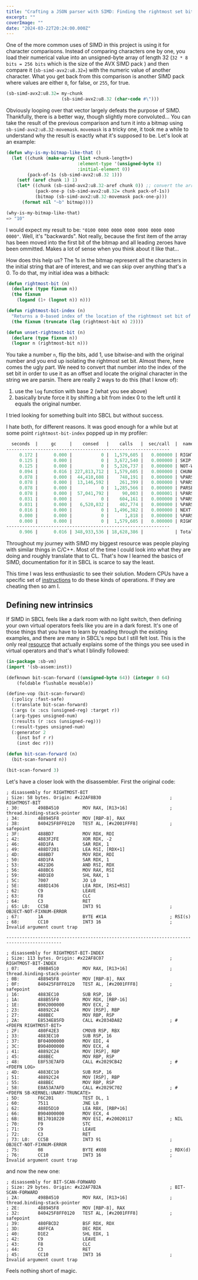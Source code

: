 ```yaml
---
title: "Crafting a JSON parser with SIMD: Finding the rightmost set bit"
excerpt: ""
coverImage: ""
date: "2024-03-22T20:24:00.000Z"
---
```


One of the more common uses of SIMD in this project is using it for character comparisons. Instead of comparing characters one by one, you load their numerical value into an unsigned-byte array of length 32 (`32 * 8 bits = 256 bits` which is the size of the AVX SIMD pack ) and then compare it (`sb-simd-avx2:u8.32=`) with the numeric value of another character. What you get back from this comparison is another SIMD pack where values are either `0`, for false, or `255`, for true.

```lisp
(sb-simd-avx2:u8.32= my-chunk
                     (sb-simd-avx2:u8.32 (char-code #\")))
```

Obviously looping over that vector largely defeats the purpose of SIMD. Thankfully, there is a better way, though slightly more convoluted... You can take the result of the previous comparison and turn it into a bitmap using `sb-simd-avx2:u8.32-movemask`. `movemask` is a tricky one, it took me a while to understand why the result is exactly what it's supposed to be. Let's look at an example:

```lisp
(defun why-is-my-bitmap-like-that ()
  (let ((chunk (make-array (list +chunk-length+)
                           :element-type '(unsigned-byte 8)
                           :initial-element 0))
        (pack-of-1s (sb-simd-avx2:u8.32 1)))
    (setf (aref chunk 1) 1)
    (let* ((chunk (sb-simd-avx2:u8.32-aref chunk 0)) ;; convert the array to a SIMD pack
           (pack-one-p (sb-simd-avx2:u8.32= chunk pack-of-1s))
           (bitmap (sb-simd-avx2:u8.32-movemask pack-one-p)))
      (format nil "~b" bitmap))))

(why-is-my-bitmap-like-that)
=> "10"
```

I would expect my result to be: `"0100 0000 0000 0000 0000 0000 0000 0000"`. Well, it's "backwards". Not really, because the first item of the array has been moved into the first bit of the bitmap and all leading zeroes have been ommitted. Makes a lot of sense when you think about it like that...

How does this help us? The 1s in the bitmap represent all the characters in the initial string that are of interest, and we can skip over anything that's a 0. To do that, my initial idea was a bithack:

```lisp
(defun rightmost-bit (n)
  (declare (type fixnum n))
  (the fixnum
    (logand (1+ (lognot n)) n)))

(defun rightmost-bit-index (n)
  "Returns a 0-based index of the location of the rightmost set bit of `n'."
  (the fixnum (truncate (log (rightmost-bit n) 2))))

(defun unset-rightmost-bit (n)
  (declare (type fixnum n))
  (logxor n (rightmost-bit n)))
```

You take a number `n`, flip the bits, add 1, use bitwise-and with the original number and you end up isolating the rightmost set bit. Almost there, here comes the ugly part. We need to convert that number into the index of the set bit in order to use it as an offset and locate the original character in the string we are parsin. There are really 2 ways to do this (that I know of):
1. use the `log` function with base 2 (what you see above)
2. basically brute force it by shifting a bit from index 0 to the left until it equals the original number.

I tried looking for something built into SBCL but without success.

I hate both, for different reasons. It was good enough for a while but at some point `rightmost-bit-index` popped up in my profiler:

```lisp
  seconds  |     gc     |    consed   |    calls   |  sec/call  |  name
--------------------------------------------------------------
     0.172 |      0.000 |           0 |  1,579,605 |   0.000000 | RIGHTMOST-BIT-INDEX
     0.125 |      0.000 |           0 |  3,672,540 |   0.000000 | SKIP-TO-NEXT-CHARACTER
     0.125 |      0.000 |           0 |  5,326,737 |   0.000000 | NOT-WHITESPACE-P
     0.094 |      0.016 | 227,813,712 |  1,579,605 |   0.000000 | CHUNK
     0.078 |      0.000 |  44,410,608 |    748,191 |   0.000000 | %PARSE-STRING
     0.078 |      0.000 |  13,146,592 |    261,399 |   0.000000 | %PARSE-ARRAY
     0.078 |      0.000 |           0 |  1,285,566 |   0.000000 | PARSE
     0.078 |      0.000 |  57,041,792 |     90,003 |   0.000001 | %PARSE-OBJECT
     0.031 |      0.000 |           0 |    604,161 |   0.000000 | %PARSE-NUMBER
     0.031 |      0.000 |   6,520,832 |    402,774 |   0.000000 | %PARSE-DECIMAL-SEGMENT
     0.016 |      0.000 |           0 |  1,496,382 |   0.000000 | NEXT-OFFSET
     0.000 |      0.000 |           0 |      1,818 |   0.000000 | %PARSE-NULL
     0.000 |      0.000 |           0 |  1,579,605 |   0.000000 | RIGHTMOST-BIT
--------------------------------------------------------------
     0.906 |      0.016 | 348,933,536 | 18,628,386 |            | Total
```

Throughout my journey with SIMD my biggest resource was people playing with similar things in C/C++. Most of the time I could look into what they are doing and roughly translate that to CL. That's how I learned the basics of SIMD, documentation for it in SBCL is scarce to say the least.

This time I was less enthusiastic to see their solution. Modern CPUs have a specific set of [instructions](https://en.wikipedia.org/wiki/X86_Bit_manipulation_instruction_set) to do these kinds of operations. If they are cheating then so am I.

## Defining new intrinsics

If SIMD in SBCL feels like a dark room with no light switch, then defining your own virtual operators feels like you are in a dark forest. It's one of those things that you have to learn by reading through the existing examples, and there are many in SBCL's repo but I still felt lost. This is the only real [resource](https://pvk.ca/Blog/2014/08/16/how-to-define-new-intrinsics-in-sbcl/) that actually explains some of the things you see used in virtual operators and that's what I blindly followed:

```lisp
(in-package :sb-vm)
(import '(sb-assem:inst))

(defknown bit-scan-forward ((unsigned-byte 64)) (integer 0 64)
    (foldable flushable movable))

(define-vop (bit-scan-forward)
  (:policy :fast-safe)
  (:translate bit-scan-forward)
  (:args (x :scs (unsigned-reg) :target r))
  (:arg-types unsigned-num)
  (:results (r :scs (unsigned-reg)))
  (:result-types unsigned-num)
  (:generator 2
    (inst bsf r r)
    (inst dec r)))

(defun bit-scan-forward (n)
  (bit-scan-forward n))

(bit-scan-forward 3)
```

Let's have a closer look with the disassembler. First the original code:

```
; disassembly for RIGHTMOST-BIT
; Size: 58 bytes. Origin: #x22AF8B30                          ; RIGHTMOST-BIT
; 30:       498B4510         MOV RAX, [R13+16]                ; thread.binding-stack-pointer
; 34:       488945F8         MOV [RBP-8], RAX
; 38:       840425F8FF0120   TEST AL, [#x2001FFF8]            ; safepoint
; 3F:       488BD7           MOV RDX, RDI
; 42:       4883F2FE         XOR RDX, -2
; 46:       48D1FA           SAR RDX, 1
; 49:       488D7201         LEA RSI, [RDX+1]
; 4D:       488BD7           MOV RDX, RDI
; 50:       48D1FA           SAR RDX, 1
; 53:       4821D6           AND RSI, RDX
; 56:       488BC6           MOV RAX, RSI
; 59:       48D1E0           SHL RAX, 1
; 5C:       7007             JO L0
; 5E:       488D1436         LEA RDX, [RSI+RSI]
; 62:       C9               LEAVE
; 63:       F8               CLC
; 64:       C3               RET
; 65: L0:   CC5B             INT3 91                          ; OBJECT-NOT-FIXNUM-ERROR
; 67:       1A               BYTE #X1A                        ; RSI(s)
; 68:       CC10             INT3 16                          ; Invalid argument count trap

-------------------------------------------------------------------------------------------

; disassembly for RIGHTMOST-BIT-INDEX
; Size: 113 bytes. Origin: #x22AF8C07                         ; RIGHTMOST-BIT-INDEX
; 07:       498B4510         MOV RAX, [R13+16]                ; thread.binding-stack-pointer
; 0B:       488945F8         MOV [RBP-8], RAX
; 0F:       840425F8FF0120   TEST AL, [#x2001FFF8]            ; safepoint
; 16:       4883EC10         SUB RSP, 16
; 1A:       488B55F0         MOV RDX, [RBP-16]
; 1E:       B902000000       MOV ECX, 2
; 23:       48892C24         MOV [RSP], RBP
; 27:       488BEC           MOV RBP, RSP
; 2A:       E8534E85FD       CALL #x2034DA82                  ; #<FDEFN RIGHTMOST-BIT>
; 2F:       480F42E3         CMOVB RSP, RBX
; 33:       4883EC10         SUB RSP, 16
; 37:       BF04000000       MOV EDI, 4
; 3C:       B904000000       MOV ECX, 4
; 41:       48892C24         MOV [RSP], RBP
; 45:       488BEC           MOV RBP, RSP
; 48:       E8F53E7AFD       CALL #x2029CB42                  ; #<FDEFN LOG>
; 4D:       4883EC10         SUB RSP, 16
; 51:       48892C24         MOV [RSP], RBP
; 55:       488BEC           MOV RBP, RSP
; 58:       E8A53A7AFD       CALL #x2029C702                  ; #<FDEFN SB-KERNEL:UNARY-TRUNCATE>
; 5D:       F6C201           TEST DL, 1
; 60:       7511             JNE L0
; 62:       488D5D10         LEA RBX, [RBP+16]
; 66:       B904000000       MOV ECX, 4
; 6B:       BE17010220       MOV ESI, #x20020117              ; NIL
; 70:       F9               STC
; 71:       C9               LEAVE
; 72:       C3               RET
; 73: L0:   CC5B             INT3 91                          ; OBJECT-NOT-FIXNUM-ERROR
; 75:       08               BYTE #X08                        ; RDX(d)
; 76:       CC10             INT3 16                          ; Invalid argument count trap
```

and now the new one:

```
; disassembly for BIT-SCAN-FORWARD
; Size: 29 bytes. Origin: #x22AF7B2A                          ; BIT-SCAN-FORWARD
; 2A:       498B4510         MOV RAX, [R13+16]                ; thread.binding-stack-pointer
; 2E:       488945F8         MOV [RBP-8], RAX
; 32:       840425F8FF0120   TEST AL, [#x2001FFF8]            ; safepoint
; 39:       480FBCD2         BSF RDX, RDX
; 3D:       48FFCA           DEC RDX
; 40:       D1E2             SHL EDX, 1
; 42:       C9               LEAVE
; 43:       F8               CLC
; 44:       C3               RET
; 45:       CC10             INT3 16                          ; Invalid argument count trap
```

Feels nothing short of magic.
